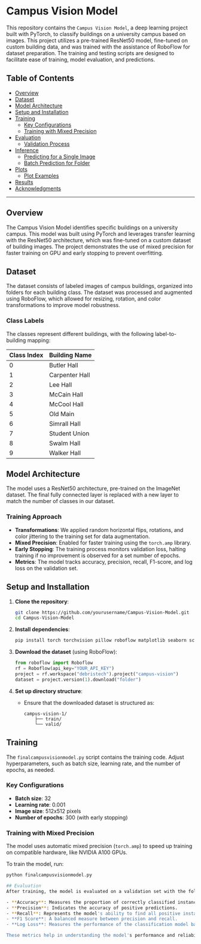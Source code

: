 # Campus Vision Model

This repository contains the `Campus Vision Model`, a deep learning project built with PyTorch, to classify buildings on a university campus based on images. This project utilizes a pre-trained ResNet50 model, fine-tuned on custom building data, and was trained with the assistance of RoboFlow for dataset preparation. The training and testing scripts are designed to facilitate ease of training, model evaluation, and predictions.

## Table of Contents
- [Overview](#overview)
- [Dataset](#dataset)
- [Model Architecture](#model-architecture)
- [Setup and Installation](#setup-and-installation)
- [Training](#training)
  - [Key Configurations](#key-configurations)
  - [Training with Mixed Precision](#training-with-mixed-precision)
- [Evaluation](#evaluation)
  - [Validation Process](#validation-process)
- [Inference](#inference)
  - [Predicting for a Single Image](#predicting-for-a-single-image)
  - [Batch Prediction for Folder](#batch-prediction-for-folder)
- [Plots](#plots)
  - [Plot Examples](#plot-examples)
- [Results](#results)
- [Acknowledgments](#acknowledgments)

---

## Overview
The Campus Vision Model identifies specific buildings on a university campus. This model was built using PyTorch and leverages transfer learning with the ResNet50 architecture, which was fine-tuned on a custom dataset of building images. The project demonstrates the use of mixed precision for faster training on GPU and early stopping to prevent overfitting.

## Dataset
The dataset consists of labeled images of campus buildings, organized into folders for each building class. The dataset was processed and augmented using RoboFlow, which allowed for resizing, rotation, and color transformations to improve model robustness.

### Class Labels
The classes represent different buildings, with the following label-to-building mapping:

| Class Index | Building Name      |
|-------------|---------------------|
| 0           | Butler Hall        |
| 1           | Carpenter Hall     |
| 2           | Lee Hall           |
| 3           | McCain Hall        |
| 4           | McCool Hall        |
| 5           | Old Main           |
| 6           | Simrall Hall       |
| 7           | Student Union      |
| 8           | Swalm Hall         |
| 9           | Walker Hall        |

## Model Architecture
The model uses a ResNet50 architecture, pre-trained on the ImageNet dataset. The final fully connected layer is replaced with a new layer to match the number of classes in our dataset.

### Training Approach
- **Transformations**: We applied random horizontal flips, rotations, and color jittering to the training set for data augmentation.
- **Mixed Precision**: Enabled for faster training using the `torch.amp` library.
- **Early Stopping**: The training process monitors validation loss, halting training if no improvement is observed for a set number of epochs.
- **Metrics**: The model tracks accuracy, precision, recall, F1-score, and log loss on the validation set.

## Setup and Installation

1. **Clone the repository**:
    ```bash
    git clone https://github.com/yourusername/Campus-Vision-Model.git
    cd Campus-Vision-Model
    ```

2. **Install dependencies**:
    ```bash
    pip install torch torchvision pillow roboflow matplotlib seaborn scikit-learn
    ```

3. **Download the dataset** (using RoboFlow):
    ```python
    from roboflow import Roboflow
    rf = Roboflow(api_key="YOUR_API_KEY")
    project = rf.workspace("debristech").project("campus-vision")
    dataset = project.version(1).download("folder")
    ```

4. **Set up directory structure**:
    - Ensure that the downloaded dataset is structured as:
      ```
      campus-vision-1/
          ├── train/
          └── valid/
      ```

## Training
The `finalcampusvisionmodel.py` script contains the training code. Adjust hyperparameters, such as batch size, learning rate, and the number of epochs, as needed.

### Key Configurations
- **Batch size**: 32
- **Learning rate**: 0.001
- **Image size**: 512x512 pixels
- **Number of epochs**: 300 (with early stopping)

### Training with Mixed Precision
The model uses automatic mixed precision (`torch.amp`) to speed up training on compatible hardware, like NVIDIA A100 GPUs.

To train the model, run:
```bash
python finalcampusvisionmodel.py

## Evaluation
After training, the model is evaluated on a validation set with the following metrics:

- **Accuracy**: Measures the proportion of correctly classified instances.
- **Precision**: Indicates the accuracy of positive predictions.
- **Recall**: Represents the model's ability to find all positive instances.
- **F1 Score**: A balanced measure between precision and recall.
- **Log Loss**: Measures the performance of the classification model based on probability estimates.

These metrics help in understanding the model's performance and reliability.
